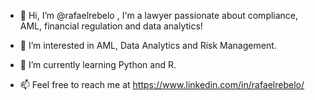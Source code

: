 - 👋 Hi, I’m @rafaelrebelo , I'm a lawyer passionate about compliance, AML, financial regulation and data analytics!

- 👀 I’m interested in AML, Data Analytics and Risk Management.

- 🌱 I’m currently learning Python and R.

- 📫 Feel free to reach me at <link> https://www.linkedin.com/in/rafaelrebelo/ </link>
